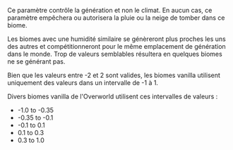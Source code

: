 Ce paramètre contrôle la génération et non le climat. En aucun cas, ce paramètre empêchera ou autorisera la pluie ou la neige de tomber dans ce biome.

Les biomes avec une humidité similaire se génèreront plus proches les uns des autres et compétitionneront pour le même emplacement de génération dans le monde. Trop de valeurs semblables résultera en quelques biomes ne se générant pas.

Bien que les valeurs entre -2 et 2 sont valides, les biomes vanilla utilisent uniquement des valeurs dans un intervalle de -1 à 1.

Divers biomes vanilla de l'Overworld utilisent ces intervalles de valeurs :

* -1.0 to -0.35
* -0.35 to -0.1
* -0.1 to 0.1
* 0.1 to 0.3
* 0.3 to 1.0